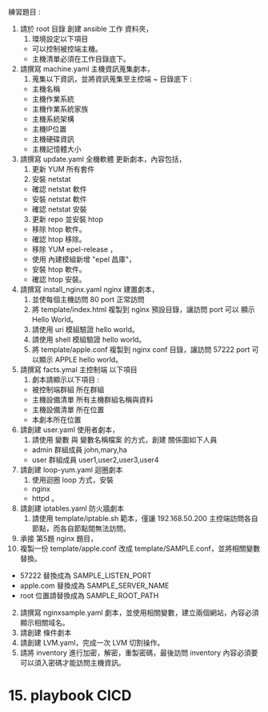 練習題目 : 
1. 請於 root 目錄 創建 ansible 工作 資料夾，
   1. 環境設定以下項目
   -  可以控制被控端主機。
   -  主機清單必須在工作目錄底下。   
3. 請撰寫 machine.yaml 主機資訊蒐集劇本，
   1. 蒐集以下資訊，並將資訊蒐集至主控端 ~ 目錄底下 :
   - 主機名稱
   - 主機作業系統
   - 主機作業系統家族
   - 主機系統架構
   - 主機IP位置
   - 主機硬碟資訊
   - 主機記憶體大小
4. 請撰寫 update.yaml 全機軟體 更新劇本，內容包括，
   1. 更新 YUM 所有套件
   2. 安裝 netstat 
   - 確認 netstat 軟件
   - 安裝 netstat 軟件
   - 確認 netstat 安裝
   3. 更新 repo 並安裝 htop 
   - 移除 htop 軟件。
   - 確認 htop 移除。
   - 移除 YUM epel-release ，
   - 使用 內建模組新增 "epel 昌庫"，
   - 安裝 htop 軟件。
   - 確認 htop 安裝。
5. 請撰寫 install_nginx.yaml nginx 建置劇本，
   1. 並使每個主機訪問 80 port 正常訪問
   2. 將 template/index.html 複製到 nginx 預設目錄，讓訪問 port 可以 顯示 Hello World。
   3. 請使用 uri 模組驗證 hello world。
   4. 請使用 shell 模組驗證 hello world。
   5. 將 template/apple.conf 複製到 nginx conf 目錄，讓訪問 57222 port 可以顯示 APPLE hello world。
6. 請撰寫 facts.ymal 主控制端 以下項目
   1. 劇本請顯示以下項目 : 
   - 被控制端群組 所在群組
   - 主機設備清單 所有主機群組名稱與資料
   - 主機設備清單 所在位置
   - 本劇本所在位置 
7. 請創建 user.yaml 使用者劇本，
   1. 請使用 變數 與 變數名稱檔案 的方式，創建 關係圖如下人員
   - admin 群組成員 john,mary,ha 
   - user 群組成員 user1,user2,user3,user4  
8. 請創建 loop-yum.yaml 迴圈劇本  
   1. 使用迴圈 loop 方式，安裝  
   - nginx  
   - httpd  。
9. 請創建 iptables.yaml 防火牆劇本
   1. 請使用 template/iptable.sh 範本，僅讓 192.168.50.200 主控端訪問各自節點，而各自節點間無法訪問。
10. 承接 第5題 nginx 題目，
   1. 複製一份 template/apple.conf 改成 template/SAMPLE.conf，並將相關變數替換。
   - 57222 替換成為 SAMPLE_LISTEN_PORT
   - apple.com 替換成為 SAMPLE_SERVER_NAME
   - root 位置請替換成為 SAMPLE_ROOT_PATH
   2. 請撰寫 nginxsample.yaml 劇本，並使用相關變數，建立兩個網站，內容必須顯示相關域名。
11. 請創建 條件劇本 
12. 請創建 LVM.yaml，完成一次 LVM 切割操作。
13. 請將 inventory 進行加密，解密，重製密碼，最後訪問 inventory 內容必須要可以須入密碼才能訪問主機資訊。
# 15. playbook CICD

